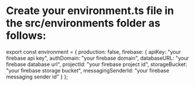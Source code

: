 # Create your environment.ts file in the src/environments folder as follows:

export const environment = {
  production: false,
  firebase: {
    apiKey: "your firebase api key",
    authDomain: "your firebase domain",
    databaseURL: "your firebase database url",
    projectId: "your firebase project id",
    storageBucket: "your firebase storage bucket",
    messagingSenderId: "your firebase messaging sender id"
  }
};
